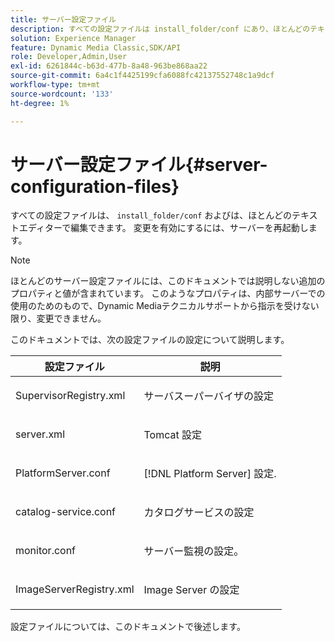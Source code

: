 ```yaml
---
title: サーバー設定ファイル
description: すべての設定ファイルは install_folder/conf にあり、ほとんどのテキストエディターで編集できます。 変更を有効にするには、サーバーを再起動します。
solution: Experience Manager
feature: Dynamic Media Classic,SDK/API
role: Developer,Admin,User
exl-id: 6261844c-b63d-477b-8a48-963be868aa22
source-git-commit: 6a4c1f4425199cfa6088fc42137552748c1a9dcf
workflow-type: tm+mt
source-wordcount: '133'
ht-degree: 1%

---
```


# サーバー設定ファイル{#server-configuration-files}

すべての設定ファイルは、 `install_folder/conf` およびは、ほとんどのテキストエディターで編集できます。 変更を有効にするには、サーバーを再起動します。

>[!NOTE]
>
>ほとんどのサーバー設定ファイルには、このドキュメントでは説明しない追加のプロパティと値が含まれています。 このようなプロパティは、内部サーバーでの使用のためのもので、Dynamic Mediaテクニカルサポートから指示を受けない限り、変更できません。

このドキュメントでは、次の設定ファイルの設定について説明します。

<table id="table_D307B20E65B742A7AC3DEBF1E650719E"> 
 <thead> 
  <tr> 
   <th class="entry"> <b>設定ファイル</b> </th> 
   <th class="entry"> <b>説明</b> </th> 
  </tr> 
 </thead>
 <tbody> 
  <tr> 
   <td> <p> <span class="filepath"> SupervisorRegistry.xml</span> </p> </td> 
   <td> <p>サーバスーパーバイザの設定 </p> </td> 
  </tr> 
  <tr> 
   <td> <p> <span class="filepath"> server.xml</span> </p> </td> 
   <td> <p>Tomcat 設定 </p> </td> 
  </tr> 
  <tr> 
   <td> <p> <span class="filepath"> PlatformServer.conf</span> </p> </td> 
   <td> <p>[!DNL Platform Server] 設定. </p> </td> 
  </tr> 
  <tr> 
   <td> <p> <span class="filepath"> catalog-service.conf</span> </p> </td> 
   <td> <p>カタログサービスの設定 </p> </td> 
  </tr> 
  <tr> 
   <td> <p> <span class="filepath"> monitor.conf</span> </p> </td> 
   <td> <p>サーバー監視の設定。 </p> </td> 
  </tr> 
  <tr> 
   <td> <p> <span class="filepath"> ImageServerRegistry.xml</span> </p> </td> 
   <td> <p>Image Server の設定 </p> </td> 
  </tr> 
 </tbody> 
</table>

設定ファイルについては、このドキュメントで後述します。
